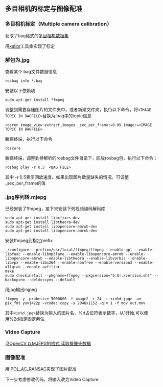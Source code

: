 ## 多目相机的标定与图像配准
### 多目相机标定（Multiple camera calibration）
获取了bag格式的[多目相机数据集](https://drive.google.com/file/d/0B0T1sizOvRsUYU1XV0lBbjMyOG8/edit?usp=sharing)

用[kalibr](https://github.com/ethz-asl/kalibr)工具集实现了标定

### 解包为.jpg
查看某个.bag文件数据信息

```rosbag info *.bag```   

安装以下依赖项

```sudo apt-get install ffmpeg```

调整到需要存储图片的文件夹中，或者新建文件夹，执行以下命令，将```<IMAGE TOPIC IN BAGFILE>```替换为.bag中的topic信息

```rosrun image_view extract_images _sec_per_frame:=0.05 image:=<IMAGE TOPIC IN BAGFILE>```

新建终端，执行以下命令

```roscore```

新建终端，调整到待解析的rosbag文件目录下，回放rosbag包，执行以下命令：

```rosbag play -r 0.5  <BAG FILE>```

其中 -r 0.5表示回放速度，如果出现图片数量缺失的情况，可调整_sec_per_frame的值

### .jpg序列转.mjepg
已经安装了ffmpeg，接下来安装下列视频编码解码库
```
sudo apt-get install libxfixes-dev
sudo apt-get install libtheora-dev
sudo apt-get install libopencore-amrwb-dev
sudo apt-get install libopencore-amrnb-dev
```

安装ffmpeg到指定prefix

```
./configure --prefix=/usr/local/ffmpeg/ffmpeg --enable-gpl --enable-libfaac --enable-libmp3lame --enable-libopencore-amrnb --enable-libopencore-amrwb --enable-libtheora --enable-libvorbis --enable-libvpx --enable-libx264 --enable-nonfree --enable-version3 --enable-x11grab --enable-avfilter
make
sudo checkinstall --pkgname=ffmpeg --pkgversion="5:$(./version.sh)" --backup=no --deldoc=yes --default
```

用jpg输出mjpeg

```
ffmpeg -y -probesize 5000000 -f image2 -r 24 -i <in%d.jpg> -an -pix_fmt yuvj422p -vcodec copy -s 2048x1152 -q:v 1 -f mov out.mov
```

其中```<in%d.jpg>```替换为输入的图片名，%d占位符表示数字，从1开始,可以使用%2d指定固定两位

### Video Capture
见[OpenCV 以MJEPG的格式 读取摄像头数据](https://blog.csdn.net/qq_41204464/article/details/84932625)

### 图像配准

用[IPOL_AC_RANSAC](https://github.com/pmoulon/IPOL_AC_RANSAC)实现了图片配准

下一步考虑修改代码，将输入改为Video Capture
